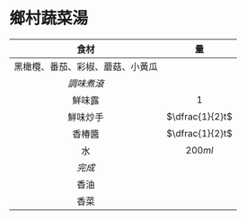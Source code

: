 # 鄉村蔬菜湯

|               食材               |       量        |
| :------------------------------: | :-------------: |
| 黑橄欖、番茄、彩椒、蘑菇、小黃瓜 |                 |
|            *調味煮滾*            |                 |
|              鮮味露              |       $1$       |
|             鮮味炒手             | $\dfrac{1}{2}t$ |
|              香椿醬              | $\dfrac{1}{2}t$ |
|                水                |     $200ml$     |
|              *完成*              |                 |
|               香油               |                 |
|               香菜               |                 |
